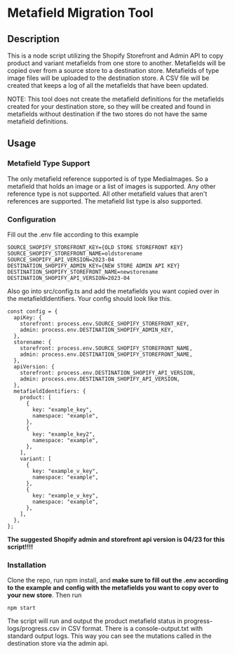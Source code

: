 # Metafield Migration Tool

## Description

This is a node script utilizing the Shopify Storefront and Admin API to copy product and variant metafields from one store to another. Metafields will be copied over from a source store to a destination store. Metafields of type image files will be uploaded to the destination store. A CSV file will be created that keeps a log of all the metafields that have been updated.

NOTE: This tool does not create the metafield definitions for the metafields created for your destination store, so they will be created and found in metafields without destination if the two stores do not have the same metafield definitions.

## Usage

### Metafield Type Support

The only metafield reference supported is of type MediaImages. So a metafield that holds an image or a list of images is supported. Any other reference type is not supported. All other metafield values that aren't references are supported. The metafield list type is also supported.

### Configuration

Fill out the .env file according to this example

```
SOURCE_SHOPIFY_STOREFRONT_KEY={OLD STORE STOREFRONT KEY}
SOURCE_SHOPIFY_STOREFRONT_NAME=oldstorename
SOURCE_SHOPIFY_API_VERSION=2023-04
DESTINATION_SHOPIFY_ADMIN_KEY={NEW STORE ADMIN API KEY}
DESTINATION_SHOPIFY_STOREFRONT_NAME=newstorename
DESTINATION_SHOPIFY_API_VERSION=2023-04
```

Also go into src/config.ts and add the metafields you want copied over in the metafieldIdentifiers.
Your config should look like this.

```
const config = {
  apiKey: {
    storefront: process.env.SOURCE_SHOPIFY_STOREFRONT_KEY,
    admin: process.env.DESTINATION_SHOPIFY_ADMIN_KEY,
  },
  storename: {
    storefront: process.env.SOURCE_SHOPIFY_STOREFRONT_NAME,
    admin: process.env.DESTINATION_SHOPIFY_STOREFRONT_NAME,
  },
  apiVersion: {
    storefront: process.env.DESTINATION_SHOPIFY_API_VERSION,
    admin: process.env.DESTINATION_SHOPIFY_API_VERSION,
  },
  metafieldIdentifiers: {
    product: [
      {
        key: "example_key",
        namespace: "example",
      },
      {
        key: "example_key2",
        namespace: "example",
      },
    ],
    variant: [
      {
        key: "example_v_key",
        namespace: "example",
      },
      {
        key: "example_v_key",
        namespace: "example",
      },
    ],
  },
};
```

**The suggested Shopify admin and storefront api version is 04/23 for this script!!!!**

### Installation

Clone the repo, run npm install, and **make sure to fill out the .env according to the example and config with the metafields you want to copy over to your new store**.
Then run

```
npm start
```

The script will run and output the product metafield status in progress-logs/progress.csv in CSV format. There is a console-output.txt with standard output logs.
This way you can see the mutations called in the destination store via the admin api.
